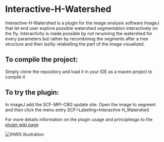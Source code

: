 # Interactive-H-Watershed
Interactive-H-Watershed is a plugin for the image analysis software ImageJ that let end user explore
possible watershed segmentation interactively on the fly. Interactivity is made possible by not rerunning
the watershed for every parameters but rather by recombining the segments after a tree structure and then
lazilly relabelling the part of the image visualized.

## To compile the project:
Simply clone the repository and load it in your IDE as a maven project to compile it

## To try the plugin:
In imageJ add the SCF-MPI-CBG update site. Open the image to segment and then click the menu entry SCF>Labeling>Interactive H_Watershed

For more details information on the plugin usage and principlesgo to the [plugin wiki page](http://imagej.net/Interactive_Watershed) 

![IHWS illustration](http://imagej.net/_images/5/5f/InteractiveWatershed_illustration.PNG "Illustration of the interactive watershed plugin showing the plugin control panel in front of a segmentation overlaying raw microscopy data. The raw data shows a section of a Platynereis embryo during early development. Data were acquired by Mette Handberg-Thorsager (Tomancak lab, MPI-CBG, Dresden and Keller lab, HHMI - Janelia Research Campus)")
